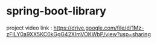 # spring-boot-library

project  video link : https://drive.google.com/file/d/1Mz-zFILY0a9XX5KC0kGgG42XImVOKWbP/view?usp=sharing
